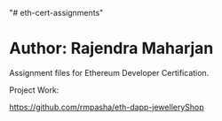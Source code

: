"# eth-cert-assignments" 

# Author: Rajendra Maharjan #

Assignment files for Ethereum Developer Certification.

Project Work:

https://github.com/rmpasha/eth-dapp-jewelleryShop
